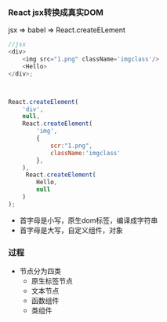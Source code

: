 ### React jsx转换成真实DOM
jsx => babel => React.createELement

```javascript
//jsx
<div>
    <img src="1.png" className='imgclass'/>
    <Hello>
</div>;



React.createElement(
    'div',
    null,
    React.createElement(
        'img',
        {
            scr:"1.png",
            className:'imgclass'
        },
    ),
     React.createElement(
        Hello,
        null
    )
);

```
- 首字母是小写，原生dom标签，编译成字符串
- 首字母是大写，自定义组件，对象

### 过程
- 节点分为四类
    - 原生标签节点
    - 文本节点
    - 函数组件
    - 类组件
```

```


